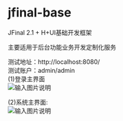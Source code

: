 # jfinal-base
JFinal 2.1 + H+UI基础开发框架

主要适用于后台功能业务开发定制化服务

测试地址：http://localhost:8080/<br/>
测试账户：admin/admin<br/>
(1)登录主界面<br/>
![输入图片说明](http://static.oschina.net/uploads/space/2016/0615/173418_Yjov_219809.jpg "在这里输入图片标题")

(2)系统主界面:<br/>
![输入图片说明](http://static.oschina.net/uploads/space/2016/0615/173043_ofk0_219809.png "在这里输入图片标题")